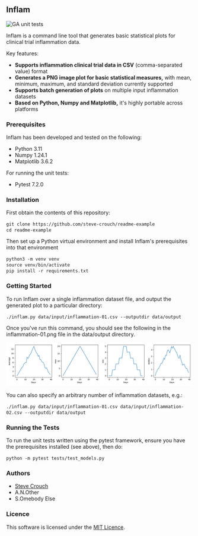## Inflam

![GA unit tests](https://github.com/kathryn-garside/readme-example/actions/workflows/main.yml/badge.svg)


Inflam is a command line tool that generates basic statistical plots for clinical trial inflammation data.

Key features:

- **Supports inflammation clinical trial data in CSV** (comma-separated value) format
- **Generates a PNG image plot for basic statistical measures,** with mean, minimum, maximum, and standard deviation currently supported
- **Supports batch generation of plots** on multiple input inflammation datasets
- **Based on Python, Numpy and Matplotlib,** it's highly portable across platforms

### Prerequisites

Inflam has been developed and tested on the following:

- Python 3.11
- Numpy 1.24.1
- Matplotlib 3.6.2

For running the unit tests:

- Pytest 7.2.0

### Installation

First obtain the contents of this repository:

```shell
git clone https://github.com/steve-crouch/readme-example
cd readme-example
```

Then set up a Python virtual environment and install Inflam's prerequisites into that environment

```shell
python3 -m venv venv
source venv/bin/activate
pip install -r requirements.txt
```

### Getting Started

To run Inflam over a single inflammation dataset file, and output the generated plot to a particular directory:

```shell
./inflam.py data/input/inflammation-01.csv --outputdir data/output
```

Once you've run this command, you should see the following in the inflammation-01.png file in the data/output directory.

![Example plot](fig/example-output-plot.png)

You can also specify an arbitrary number of inflammation datasets, e.g.:

```shell
./inflam.py data/input/inflammation-01.csv data/input/inflammation-02.csv --outputdir data/output
```

### Running the Tests

To run the unit tests written using the pytest framework, ensure you have the prerequisites installed (see above), then do:

```shell
python -m pytest tests/test_models.py
```

### Authors

- [Steve Crouch](https://google.com)
- A.N.Other
- S.Omebody Else

### Licence

This software is licensed under the [MIT Licence](LICENSE.md).




